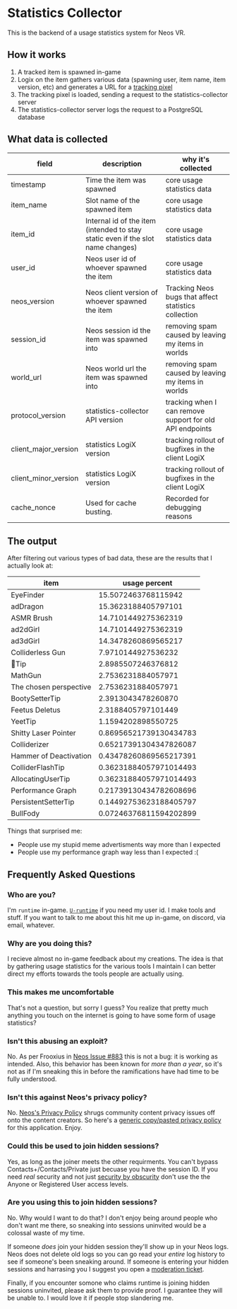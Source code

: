 # Statistics Collector

This is the backend of a usage statistics system for Neos VR.

## How it works

1. A tracked item is spawned in-game
2. Logix on the item gathers various data (spawning user, item name, item version, etc) and generates a URL for a [tracking pixel](https://en.wikipedia.org/wiki/Web_beacon)
3. The tracking pixel is loaded, sending a request to the statistics-collector server
4. The statistics-collector server logs the request to a PostgreSQL database

## What data is collected
| field                 | description | why it's collected |
| --------------------- | ----------- | ------------------ |
| timestamp             | Time the item was spawned | core usage statistics data |
| item_name             | Slot name of the spawned item | core usage statistics data |
| item_id               | Internal id of the item (intended to stay static even if the slot name changes) | core usage statistics data |
| user_id               | Neos user id of whoever spawned the item | core usage statistics data |
| neos_version          | Neos client version of whoever spawned the item | Tracking Neos bugs that affect statistics collection |
| session_id            | Neos session id the item was spawned into | removing spam caused by leaving my items in worlds |
| world_url             | Neos world url the item was spawned into | removing spam caused by leaving my items in worlds |
| protocol_version      | statistics-collector API version | tracking when I can remove support for old API endpoints |
| client_major_version  | statistics LogiX version | tracking rollout of bugfixes in the client LogiX |
| client_minor_version  | statistics LogiX version | tracking rollout of bugfixes in the client LogiX |
| cache_nonce           | Used for cache busting. | Recorded for debugging reasons |

## The output
After filtering out various types of bad data, these are the results that I actually look at:

item | usage percent
--- | ---
EyeFinder | 15.5072463768115942
adDragon | 15.3623188405797101
ASMR Brush | 14.7101449275362319
ad2dGirl | 14.7101449275362319
ad3dGirl | 14.3478260869565217
Colliderless Gun | 7.9710144927536232
👺Tip | 2.8985507246376812
MathGun | 2.7536231884057971
The chosen perspective | 2.7536231884057971
BootySetterTip | 2.3913043478260870
Feetus Deletus | 2.3188405797101449
YeetTip | 1.1594202898550725
Shitty Laser Pointer | 0.86956521739130434783
Colliderizer | 0.65217391304347826087
Hammer of Deactivation | 0.43478260869565217391
ColliderFlashTip | 0.36231884057971014493
AllocatingUserTip | 0.36231884057971014493
Performance Graph | 0.21739130434782608696
PersistentSetterTip | 0.14492753623188405797
BullFody | 0.07246376811594202899

Things that surprised me:
- People use my stupid meme advertisments way more than I expected
- People use my performance graph way less than I expected :(

## Frequently Asked Questions

### Who are you?
I'm `runtime` in-game. [`U-runtime`](https://api.neos.com/api/users/U-runtime) if you need my user id. I make tools and stuff. If you want to talk to me about this hit me up in-game, on discord, via email, whatever.

### Why are you doing this?
I recieve almost no in-game feedback about my creations. The idea is that by gathering usage statistics for the various tools I maintain I can better direct my efforts towards the tools people are actually using.

### This makes me uncomfortable
That's not a question, but sorry I guess? You realize that pretty much anything you touch on the internet is going to have some form of usage statistics?

### Isn't this abusing an exploit?
No. As per Frooxius in [Neos Issue #883](https://github.com/Neos-Metaverse/NeosPublic/issues/883) this is not a bug: it is working as intended. Also, this behavior has been known for *more than a year*, so it's not as if I'm sneaking this in before the ramifications have had time to be fully understood.

### Isn't this against Neos's privacy policy?
No. [Neos's Privacy Policy](https://wiki.neos.com/Neos_Wiki:Privacy_policy#Community_Content) shrugs community content privacy issues off onto the content creators. So here's a [generic copy/pasted privacy policy](privacy_policy.html) for this application. Enjoy.

### Could this be used to join hidden sessions?
Yes, as long as the joiner meets the other requirments. You can't bypass Contacts+/Contacts/Private just becuase you have the session ID. If you need *real* security and not just [security by obscurity](https://en.wikipedia.org/wiki/Security_through_obscurity) don't use the the Anyone or Registered User access levels.

### Are you using this to join hidden sessions?
No. Why would I want to do that? I don't enjoy being around people who don't want me there, so sneaking into sessions uninvited would be a colossal waste of my time.

If someone *does* join your hidden session they'll show up in your Neos logs. Neos does not delete old logs so you can go read your *entire* log history to see if someone's been sneaking around. If someone is entering your hidden sessions and harrasing you I suggest you open a [moderation ticket](https://moderation.neos.com/).

Finally, if you encounter somone who claims runtime is joining hidden sessions uninvited, please ask them to provide proof. I guarantee they will be unable to. I would love it if people stop slandering me.
